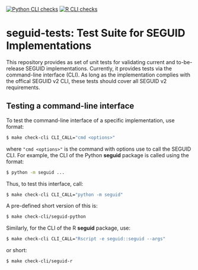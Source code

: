 [![Python CLI checks](https://github.com/seguid/seguid-tests/actions/workflows/check-cli-python.yml/badge.svg)](https://github.com/seguid/seguid-tests/actions/workflows/check-cli-python.yml)
[![R CLI checks](https://github.com/seguid/seguid-tests/actions/workflows/check-cli-r.yml/badge.svg)](https://github.com/seguid/seguid-tests/actions/workflows/check-cli-r.yml)


# seguid-tests: Test Suite for SEGUID Implementations

This repository provides as set of unit tests for validating current
and to-be-release SEGUID implementations. Currently, it provides tests
via the command-line interface (CLI). As long as the implementation
complies with the offical SEGUID v2 CLI, these tests should cover all
SEGUID v2 requirements.


## Testing a command-line interface

To test the command-line interface of a specific implementation, use
format:

```sh
$ make check-cli CLI_CALL="cmd <options>" 
```

where `"cmd <options>"` is the command with options use to call the
SEGUID CLI.  For example, the CLI of the Python **seguid** package is
called using the format:

```sh
$ python -m seguid ...
```

Thus, to test this interface, call:

```sh
$ make check-cli CLI_CALL="python -m seguid" 
```

A pre-defined short version of this is:

```sh
$ make check-cli/seguid-python
```

Similarly, for  the CLI of the R **seguid** package, use:


```sh
$ make check-cli CLI_CALL="Rscript -e seguid::seguid --args" 
```

or short:

```sh
$ make check-cli/seguid-r
```
